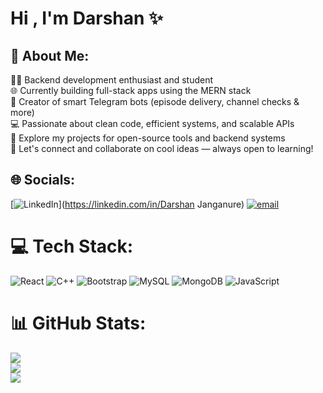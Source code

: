 # Hi , I'm Darshan ✨​



## 💫 About Me:
🧑‍💻 Backend development enthusiast and student  <br>🌐 Currently building full-stack apps using the MERN stack  <br>🤖 Creator of smart Telegram bots (episode delivery, channel checks & more)  <br>💻 Passionate about clean code, efficient systems, and scalable APIs  <br>📂 Explore my projects for open-source tools and backend systems  <br>👥 Let's connect and collaborate on cool ideas — always open to learning!<br>


## 🌐 Socials:
[![LinkedIn](https://img.shields.io/badge/LinkedIn-%230077B5.svg?logo=linkedin&logoColor=white)](https://linkedin.com/in/Darshan Janganure) [![email](https://img.shields.io/badge/Email-D14836?logo=gmail&logoColor=white)](mailto:darshanjanganure12@gmail.com) 

# 💻 Tech Stack:
![React](https://img.shields.io/badge/react-%2320232a.svg?style=plastic&logo=react&logoColor=%2361DAFB) ![C++](https://img.shields.io/badge/c++-%2300599C.svg?style=plastic&logo=c%2B%2B&logoColor=white) ![Bootstrap](https://img.shields.io/badge/bootstrap-%238511FA.svg?style=plastic&logo=bootstrap&logoColor=white) ![MySQL](https://img.shields.io/badge/mysql-4479A1.svg?style=plastic&logo=mysql&logoColor=white) ![MongoDB](https://img.shields.io/badge/MongoDB-%234ea94b.svg?style=plastic&logo=mongodb&logoColor=white) ![JavaScript](https://img.shields.io/badge/javascript-%23323330.svg?style=plastic&logo=javascript&logoColor=%23F7DF1E)
# 📊 GitHub Stats:
![](https://github-readme-stats.vercel.app/api?username=Darshan-Dj-03&theme=aura&hide_border=false&include_all_commits=false&count_private=false)<br/>
![](https://nirzak-streak-stats.vercel.app/?user=Darshan-Dj-03&theme=aura&hide_border=false)<br/>
![](https://github-readme-stats.vercel.app/api/top-langs/?username=Darshan-Dj-03&theme=aura&hide_border=false&include_all_commits=false&count_private=false&layout=compact)

<!-- Proudly created with GPRM ( https://gprm.itsvg.in ) -->
